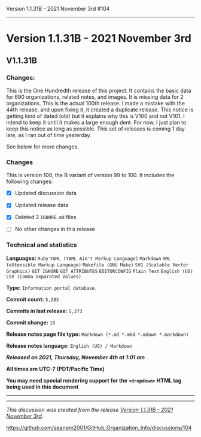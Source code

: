 Version 1.1.31B - 2021 November 3rd #104

***

# Version 1.1.31B - 2021 November 3rd

## V1.1.31B

### Changes:

This is the One Hundredth release of this project. It contains the basic data for 690 organizations, <!-- (fork count minus 2) !--> related notes, and images. It is missing data for 2 organizations. This is the actual 100th release. I made a mistake with the 44th release, and upon fixing it, it created a duplicate release. This notice is getting kind of dated (old) but it explains why this is V100 and not V101. I intend to keep it until it makes a large enough dent. For now, I just plan to keep this notice as long as possible. This set of releases is coming 1 day late, as I ran out of time yesterday.

See below for more changes.

### Changes

This is version 100, the B variant of version 99 to 100. It includes the following changes:

- [x] Updated discussion data

- [x] Updated release data

- [x] Deleted 2 `IGNORE.md` files

<!--
- [x] Added data up to 2021 November 3rd
!-->

- [ ] No other changes in this release

<!--
- [x] Added data up to >date<
!-->

<!--
- [x] Deleted 2 `IGNORE.md` files
!-->

<!-- - [x] Updated Git navigation data !-->

### Technical and statistics

**Languages:** `Ruby` `YAML (YAML Ain't Markup Language)` `Markdown` `XML (eXtensible Markup Language)` `Makefile (GNU Make)` `SVG (Scalable Vector Graphics)` `GIT IGNORE` `GIT ATTRIBUTES` `EDITORCONFIG` `Plain Text` `English (US)` `CSV (Comma Separated Values)`

**Type:** `Information portal database.`

**Commit count:** `5,283`

**Commits in last release:** `5,273`

**Commit change:** `10`

**Release notes page file type:** `Markdown (*.md *.mkd *.mdown *.markdown)`

**Release notes language:** `English (US) / Markdown`

***Released on 2021, Thursday, November 4th at 1:01 am***

**All times are UTC-7 (PDT/Pacific Time)**

**You may need special rendering support for the `<dropdown>` HTML tag being used in this document**

***


<hr /><em>This discussion was created from the release <a href='https://github.com/seanpm2001/GitHub_Organization_Info/releases/tag/V1.1.31B'>Version 1.1.31B - 2021 November 3rd</a>.</em>

https://github.com/seanpm2001/GitHub_Organization_Info/discussions/104

